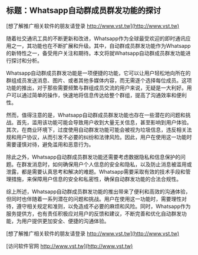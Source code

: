 ## **标题：Whatsapp自动群成员群发功能的探讨**

[想了解推广相关软件的朋友请登录 http://www.vst.tw](http://www.vst.tw)

随着社交通讯工具的不断更新和改进，Whatsapp作为全球最受欢迎的即时通讯应用之一，其功能也在不断扩展和升级。其中，自动群成员群发功能作为Whatsapp的新特性之一，备受用户关注和期待。本文将就Whatsapp自动群成员群发功能进行探讨和分析。

Whatsapp自动群成员群发功能是一项便捷的功能，它可以让用户轻松地向所在的群组成员发送消息、图片、或者其他多媒体内容，而无需逐个选择每位成员。这项功能的推出，对于那些需要频繁与群组成员交流的用户来说，无疑是一大利好。用户可以通过简单的操作，快速地将信息传达给整个群组，提高了沟通效率和便利性。

然而，值得注意的是，Whatsapp自动群成员群发功能也存在一些潜在的问题和挑战。首先，滥用该功能可能会导致用户收到大量无关信息，甚至影响到用户体验。其次，在商业环境下，过度使用自动群发功能可能会被视为垃圾信息，违反相关法规和用户协议，从而引发不必要的纠纷和法律风险。因此，用户在使用这一功能时需要谨慎对待，避免滥用和恶意行为。

除此之外，Whatsapp自动群成员群发功能还需要考虑数据隐私和信息保护的问题。在群发消息时，如何确保用户个人信息的安全和隐私，以及防止消息被滥用或泄露，都是需要认真思考和解决的难题。Whatsapp需要采取有效的技术手段和管理措施，来保障用户信息的安全和私密性，确保自动群发功能的合法合规性。

综上所述，Whatsapp自动群成员群发功能的推出带来了便利和高效的沟通体验，但同时也伴随着一系列潜在的问题和挑战。用户在使用这一功能时，需要理性对待，遵守相关规定和准则，以免造成不必要的麻烦和风险。同时，Whatsapp作为服务提供方，也有责任积极应对用户的反馈和建议，不断完善和优化自动群发功能，为用户提供更加安全、便捷的沟通体验。

[想了解推广相关软件的朋友请登录 http://www.vst.tw](http://www.vst.tw)


[访问软件官网 http://www.vst.tw](http://www.vst.tw)
